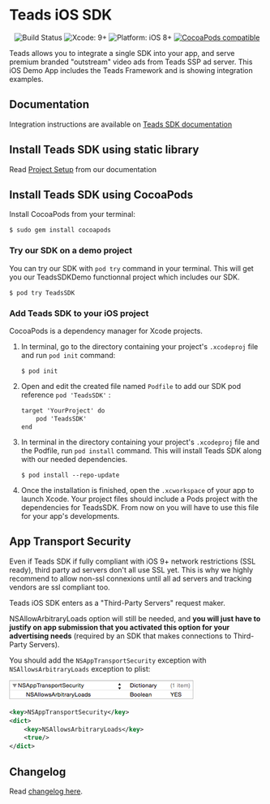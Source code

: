 # Teads iOS SDK

<p align="center">
    <img src="https://jenkins.teads.net/buildStatus/icon?job=format/sdk/ios/TeadsSDK-iOS_master" alt="Build Status"/>
    <img src="https://img.shields.io/badge/Xcode-9.0+-blue.svg?style=flat" alt="Xcode: 9+"/>
    <img src="https://img.shields.io/badge/platform-iOS%208%2B-blue.svg?style=flat" alt="Platform: iOS 8+"/>
    <a href="https://cocoapods.org/?q=TeadsSDK"><img src="https://img.shields.io/cocoapods/v/TeadsSDK.svg" alt="CocoaPods compatible" /></a>
</p>

Teads allows you to integrate a single SDK into your app, and serve premium branded "outstream" video ads from Teads SSP ad server. 
This iOS Demo App includes the Teads Framework and is showing integration examples.

## Documentation

Integration instructions are available on [Teads SDK documentation](http://mobile.teads.tv/sdk/documentation/)

## Install Teads SDK using static library

Read [Project Setup](http://mobile.teads.tv/sdk/documentation/ios/ios-project-setup) from our documentation

## Install Teads SDK using CocoaPods

Install CocoaPods from your terminal:

```
$ sudo gem install cocoapods
```

### Try our SDK on a demo project

You can try our SDK with `pod try` command in your terminal. This will get you our TeadsSDKDemo functionnal project which includes our SDK.

```
$ pod try TeadsSDK
```

### Add Teads SDK to your iOS project

CocoaPods is a dependency manager for Xcode projects.

1. In terminal, go to the directory containing your project's `.xcodeproj` file and run `pod init` command:

    ```
    $ pod init
    ```

2. Open and edit the created file named `Podfile` to add our SDK pod reference `pod 'TeadsSDK'` :

    ```
    target 'YourProject' do
        pod 'TeadsSDK'
    end
    ```

3. In terminal in the directory containing your project's `.xcodeproj` file and the Podfile, run `pod install` command. This will install Teads SDK along with our needed dependencies.

    ```
    $ pod install --repo-update
    ```

4. Once the installation is finished, open the `.xcworkspace` of your app to launch Xcode. Your project files should include a Pods project with the dependencies for TeadsSDK. From now on you will have to use this file for your app's developments.

## App Transport Security

Even if Teads SDK if fully compliant with iOS 9+ network restrictions (SSL ready), third party ad servers don't all use SSL yet. This is why we highly recommend to allow non-ssl connexions until all ad servers and tracking vendors are ssl compliant too.

Teads iOS SDK enters as a "Third-Party Servers" request maker.

NSAllowArbitraryLoads option will still be needed, and **you will just have to justify on app submission that you activated this option for your advertising needs** (required by an SDK that makes connections to Third-Party Servers).

You should add the `NSAppTransportSecurity` exception with `NSAllowsArbitraryLoads` exception to plist:

![AppTransportSecurity](AppTransportSecurity.png)

```xml
<key>NSAppTransportSecurity</key>
<dict>
    <key>NSAllowsArbitraryLoads</key>
    <true/>
</dict>
```

## Changelog

Read [changelog here](https://github.com/teads/TeadsSDK-iOS/blob/master/CHANGELOG.md). 
